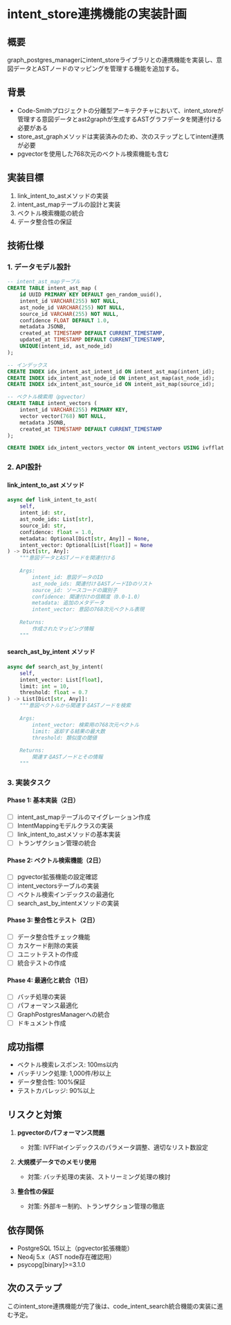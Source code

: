# intent_store連携機能の実装計画

## 概要
graph_postgres_managerにintent_storeライブラリとの連携機能を実装し、意図データとASTノードのマッピングを管理する機能を追加する。

## 背景
- Code-Smithプロジェクトの分離型アーキテクチャにおいて、intent_storeが管理する意図データとast2graphが生成するASTグラフデータを関連付ける必要がある
- store_ast_graphメソッドは実装済みのため、次のステップとしてintent連携が必要
- pgvectorを使用した768次元のベクトル検索機能も含む

## 実装目標
1. link_intent_to_astメソッドの実装
2. intent_ast_mapテーブルの設計と実装
3. ベクトル検索機能の統合
4. データ整合性の保証

## 技術仕様

### 1. データモデル設計
```sql
-- intent_ast_mapテーブル
CREATE TABLE intent_ast_map (
    id UUID PRIMARY KEY DEFAULT gen_random_uuid(),
    intent_id VARCHAR(255) NOT NULL,
    ast_node_id VARCHAR(255) NOT NULL,
    source_id VARCHAR(255) NOT NULL,
    confidence FLOAT DEFAULT 1.0,
    metadata JSONB,
    created_at TIMESTAMP DEFAULT CURRENT_TIMESTAMP,
    updated_at TIMESTAMP DEFAULT CURRENT_TIMESTAMP,
    UNIQUE(intent_id, ast_node_id)
);

-- インデックス
CREATE INDEX idx_intent_ast_intent_id ON intent_ast_map(intent_id);
CREATE INDEX idx_intent_ast_node_id ON intent_ast_map(ast_node_id);
CREATE INDEX idx_intent_ast_source_id ON intent_ast_map(source_id);

-- ベクトル検索用（pgvector）
CREATE TABLE intent_vectors (
    intent_id VARCHAR(255) PRIMARY KEY,
    vector vector(768) NOT NULL,
    metadata JSONB,
    created_at TIMESTAMP DEFAULT CURRENT_TIMESTAMP
);

CREATE INDEX idx_intent_vectors_vector ON intent_vectors USING ivfflat (vector vector_cosine_ops);
```

### 2. API設計

#### link_intent_to_ast メソッド
```python
async def link_intent_to_ast(
    self,
    intent_id: str,
    ast_node_ids: List[str],
    source_id: str,
    confidence: float = 1.0,
    metadata: Optional[Dict[str, Any]] = None,
    intent_vector: Optional[List[float]] = None
) -> Dict[str, Any]:
    """意図データとASTノードを関連付ける
    
    Args:
        intent_id: 意図データのID
        ast_node_ids: 関連付けるASTノードIDのリスト
        source_id: ソースコードの識別子
        confidence: 関連付けの信頼度（0.0-1.0）
        metadata: 追加のメタデータ
        intent_vector: 意図の768次元ベクトル表現
        
    Returns:
        作成されたマッピング情報
    """
```

#### search_ast_by_intent メソッド
```python
async def search_ast_by_intent(
    self,
    intent_vector: List[float],
    limit: int = 10,
    threshold: float = 0.7
) -> List[Dict[str, Any]]:
    """意図ベクトルから関連するASTノードを検索
    
    Args:
        intent_vector: 検索用の768次元ベクトル
        limit: 返却する結果の最大数
        threshold: 類似度の閾値
        
    Returns:
        関連するASTノードとその情報
    """
```

### 3. 実装タスク

#### Phase 1: 基本実装（2日）
- [ ] intent_ast_mapテーブルのマイグレーション作成
- [ ] IntentMappingモデルクラスの実装
- [ ] link_intent_to_astメソッドの基本実装
- [ ] トランザクション管理の統合

#### Phase 2: ベクトル検索機能（2日）
- [ ] pgvector拡張機能の設定確認
- [ ] intent_vectorsテーブルの実装
- [ ] ベクトル検索インデックスの最適化
- [ ] search_ast_by_intentメソッドの実装

#### Phase 3: 整合性とテスト（2日）
- [ ] データ整合性チェック機能
- [ ] カスケード削除の実装
- [ ] ユニットテストの作成
- [ ] 統合テストの作成

#### Phase 4: 最適化と統合（1日）
- [ ] バッチ処理の実装
- [ ] パフォーマンス最適化
- [ ] GraphPostgresManagerへの統合
- [ ] ドキュメント作成

## 成功指標
- ベクトル検索レスポンス: 100ms以内
- バッチリンク処理: 1,000件/秒以上
- データ整合性: 100%保証
- テストカバレッジ: 90%以上

## リスクと対策
1. **pgvectorのパフォーマンス問題**
   - 対策: IVFFlatインデックスのパラメータ調整、適切なリスト数設定

2. **大規模データでのメモリ使用**
   - 対策: バッチ処理の実装、ストリーミング処理の検討

3. **整合性の保証**
   - 対策: 外部キー制約、トランザクション管理の徹底

## 依存関係
- PostgreSQL 15以上（pgvector拡張機能）
- Neo4j 5.x（AST node存在確認用）
- psycopg[binary]>=3.1.0

## 次のステップ
このintent_store連携機能が完了後は、code_intent_search統合機能の実装に進む予定。